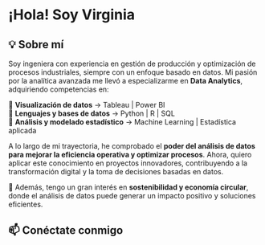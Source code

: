 # ¡Hola! Soy Virginia  

## 💡 Sobre mí

Soy ingeniera con experiencia en gestión de producción y optimización de procesos industriales, siempre con un enfoque basado en datos. Mi pasión por la analítica avanzada me llevó a especializarme en **Data Analytics**, adquiriendo competencias en:  

🔹 **Visualización de datos** → Tableau | Power BI  
🔹 **Lenguajes y bases de datos** → Python | R | SQL  
🔹 **Análisis y modelado estadístico** → Machine Learning | Estadística aplicada  


A lo largo de mi trayectoria, he comprobado el **poder del análisis de datos para mejorar la eficiencia operativa y optimizar procesos**. Ahora, quiero aplicar este conocimiento en proyectos innovadores, contribuyendo a la transformación digital y la toma de decisiones basadas en datos.  

📌 Además, tengo un gran interés en **sostenibilidad y economía circular**, donde el análisis de datos puede generar un impacto positivo y soluciones eficientes.  

## 📫 Conéctate conmigo  
